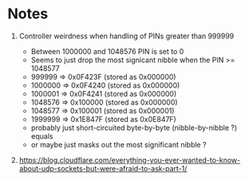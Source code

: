 # Notes

1. Controller weirdness when handling of PINs greater than 999999
   - Between 1000000 and 1048576 PIN is set to 0
   - Seems to just drop the most signicant nibble when the PIN >= 1048577
   - 999999  => 0x0F423F (stored as 0x000000)
   - 1000000 => 0x0F4240 (stored as 0x000000)
   - 1000001 => 0x0F4241 (stored as 0x000000)
   - 1048576 => 0x100000 (stored as 0x000000)
   - 1048577 => 0x100001 (stored as 0x000001)
   - 1999999 => 0x1E847F (stored as 0x0E847F)
   - probably just short-circuited byte-by-byte (nibble-by-nibble ?) equals
   - or maybe just masks out the most significant nibble ?

2. https://blog.cloudflare.com/everything-you-ever-wanted-to-know-about-udp-sockets-but-were-afraid-to-ask-part-1/

